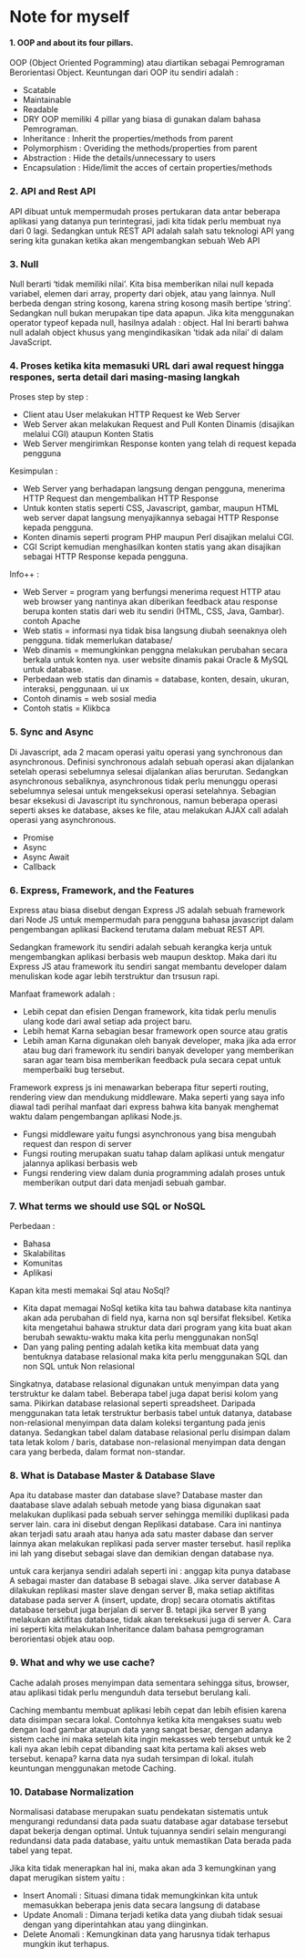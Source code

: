 
# Note for myself

#### 1. OOP and about its four pillars.
OOP (Object Oriented Pogramming) atau diartikan sebagai Pemrograman Berorientasi Object. Keuntungan dari OOP itu sendiri adalah :
- Scatable
- Maintainable
- Readable
- DRY
OOP memiliki 4 pillar yang biasa di gunakan dalam bahasa Pemrograman.
- Inheritance : Inherit the properties/methods from parent
- Polymorphism : Overiding the methods/properties from parent
- Abstraction : Hide the details/unnecessary to users
- Encapsulation : Hide/limit the acces of certain properties/methods




### 2. API and Rest API
API dibuat untuk mempermudah proses pertukaran data antar beberapa aplikasi yang datanya pun terintegrasi, jadi kita tidak perlu membuat nya dari 0 lagi.
Sedangkan untuk REST API adalah salah satu teknologi API yang sering kita gunakan ketika akan mengembangkan sebuah Web API




### 3. Null
Null berarti ‘tidak memiliki nilai’. Kita bisa memberikan nilai null kepada variabel, elemen dari array, property dari objek, atau yang lainnya.
Null berbeda dengan string kosong, karena string kosong masih bertipe ‘string’. Sedangkan null bukan merupakan tipe data apapun. Jika kita menggunakan operator typeof kepada null, hasilnya adalah : object. Hal Ini berarti bahwa null adalah object khusus yang mengindikasikan ’tidak ada nilai’ di dalam JavaScript.




### 4. Proses ketika kita memasuki URL dari awal request hingga respones, serta detail dari masing-masing langkah
Proses step by step :
- Client atau User melakukan HTTP Request ke Web Server
- Web Server akan melakukan Request and Pull Konten Dinamis (disajikan melalui CGI) ataupun Konten Statis
- Web Server mengirimkan Response konten yang telah di request kepada pengguna

Kesimpulan :
- Web Server yang berhadapan langsung dengan pengguna, menerima HTTP Request dan mengembalikan HTTP Response
- Untuk konten statis seperti CSS, Javascript, gambar, maupun HTML web server dapat langsung menyajikannya sebagai HTTP Response kepada pengguna.
- Konten dinamis seperti program PHP maupun Perl disajikan melalui CGI.
- CGI Script kemudian menghasilkan konten statis  yang akan disajikan sebagai HTTP Response kepada pengguna.

Info++ :
- Web Server = program yang berfungsi menerima request HTTP atau web browser yang nantinya akan diberikan feedback atau response berupa konten statis dari web itu sendiri (HTML, CSS, Java, Gambar). contoh Apache
- Web statis = informasi nya tidak bisa langsung diubah seenaknya oleh pengguna. tidak memerlukan database/
- Web dinamis = memungkinkan penggna melakukan perubahan secara berkala untuk konten nya. user website dinamis pakai Oracle & MySQL untuk database.
- Perbedaan web statis dan dinamis = database, konten, desain, ukuran, interaksi, penggunaan. ui ux
- Contoh dinamis = web sosial media
- Contoh statis = Klikbca




### 5. Sync and Async

Di Javascript, ada 2 macam operasi yaitu operasi yang synchronous dan asynchronous. Definisi synchronous adalah sebuah operasi akan dijalankan setelah operasi sebelumnya selesai dijalankan alias berurutan. Sedangkan asynchronous sebaliknya, asynchronous tidak perlu menunggu operasi sebelumnya selesai untuk mengeksekusi operasi setelahnya. Sebagian besar eksekusi di Javascript itu synchronous, namun beberapa operasi seperti akses ke database, akses ke file, atau melakukan AJAX call adalah operasi yang asynchronous.
- Promise
- Async
- Async Await
- Callback




### 6. Express, Framework, and the Features

Express atau biasa disebut dengan Express JS adalah sebuah framework dari Node JS untuk mempermudah para pengguna bahasa javascript dalam pengembangan aplikasi Backend terutama dalam mebuat REST API.

Sedangkan framework itu sendiri adalah sebuah kerangka kerja untuk mengembangkan aplikasi berbasis web maupun desktop. Maka dari itu Express JS atau framework itu sendiri sangat membantu developer dalam menuliskan kode agar lebih terstruktur dan trsusun rapi.

Manfaat framework adalah :
- Lebih cepat dan efisien
Dengan framework, kita tidak perlu menulis ulang kode dari awal setiap ada project baru.
- Lebih hemat
Karna sebagian besar framework open source atau gratis
- Lebih aman
Karna digunakan oleh banyak developer, maka jika ada error atau bug dari framework itu sendiri banyak developer yang memberikan saran agar team bisa memberikan feedback pula secara cepat untuk memperbaiki bug tersebut.

Framework express js ini menawarkan beberapa fitur seperti routing, rendering view dan mendukung middleware. Maka seperti yang saya info diawal tadi perihal manfaat dari express bahwa kita banyak menghemat waktu dalam pengembangan aplikasi Node.js.

- Fungsi middleware yaitu fungsi asynchronous yang bisa mengubah request dan respon di server
- Fungsi routing merupakan suatu tahap dalam aplikasi untuk mengatur jalannya aplikasi berbasis web
- Fungsi rendering view dalam dunia programming adalah proses untuk memberikan output dari data menjadi sebuah gambar.



### 7. What terms we should use SQL or NoSQL

Perbedaan :
- Bahasa 
- Skalabilitas
- Komunitas
- Aplikasi

Kapan kita mesti memakai Sql atau NoSql?
- Kita dapat memagai NoSql ketika kita tau bahwa database kita nantinya akan ada perubahan di field nya, karna non sql bersifat fleksibel. Ketika kita mengetahui bahawa struktur data dari program yang kita buat akan berubah sewaktu-waktu maka kita perlu menggunakan nonSql
- Dan yang paling penting adalah ketika kita membuat data yang bentuknya database relasional  maka kita perlu menggunakan SQL dan non SQL untuk Non relasional

Singkatnya, database relasional digunakan untuk menyimpan data yang terstruktur ke dalam tabel. Beberapa tabel juga dapat berisi kolom yang sama. Pikirkan database relasional seperti spreadsheet.
Daripada menggunakan tata letak terstruktur berbasis tabel untuk datanya, database non-relasional menyimpan data dalam koleksi tergantung pada jenis datanya. Sedangkan tabel dalam database relasional perlu disimpan dalam tata letak kolom / baris, database non-relasional menyimpan data dengan cara yang berbeda, dalam format non-standar.



### 8. What is Database Master & Database Slave

Apa itu database master dan database slave? Database master dan daatabase slave adalah sebuah metode yang biasa digunakan saat melakukan duplikasi pada sebuah server sehingga memiliki duplikasi pada server lain. cara ini disebut dengan Replikasi database. Cara ini nantinya akan terjadi satu araah atau hanya ada satu master dabase dan server lainnya akan melakukan replikasi pada server master tersebut. hasil replika ini lah yang disebut sebagai slave dan demikian dengan database nya.

untuk cara kerjanya sendiri adalah seperti ini :
anggap kita punya database A sebagai master dan database B sebagai slave. Jika server database A dilakukan replikasi master slave dengan server B, maka setiap aktifitas database pada server A (insert, update, drop) secara otomatis aktifitas database tersebut juga berjalan di server B. tetapi jika server B yang melakukan aktifitas database, tidak akan tereksekusi juga di server A. Cara ini seperti kita melakukan Inheritance dalam bahasa pemgrograman berorientasi objek atau oop.


### 9. What and why we use cache?

Cache adalah proses menyimpan data sementara sehingga situs, browser, atau aplikasi tidak perlu mengunduh data tersebut berulang kali.

Caching membantu membuat aplikasi lebih cepat dan lebih efisien karena data disimpan secara lokal. Contohnya ketika kita mengakses suatu web dengan load gambar ataupun data yang sangat besar, dengan adanya sistem cache ini maka setelah kita ingin mekasses web tersebut untuk ke 2 kali nya akan lebih cepat dibanding saat kita pertama kali akses web tersebut. kenapa? karna data nya sudah tersimpan di lokal. itulah keuntungan menggunakan metode Caching.


### 10. Database Normalization

Normalisasi database merupakan suatu pendekatan sistematis untuk mengurangi redundansi data pada suatu database agar database tersebut dapat bekerja dengan optimal. 
Untuk tujuannya sendiri selain mengurangi redundansi data pada database, yaitu untuk memastikan Data berada pada tabel yang tepat.

Jika kita tidak menerapkan hal ini, maka akan ada 3 kemungkinan yang dapat merugikan sistem yaitu :
- Insert Anomali : Situasi dimana tidak memungkinkan kita untuk memasukkan beberapa jenis data secara langsung di database
- Update Anomali : Dimana terjadi ketika data yang diubah tidak sesuai dengan yang diperintahkan atau yang diinginkan.
- Delete Anomali : Kemungkinan data yang harusnya tidak terhapus mungkin ikut terhapus.
